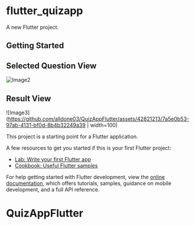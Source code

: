 # flutter_quizapp

A new Flutter project.

## Getting Started

[](https://github.com/alldone03/QuizAppFlutter/blob/main/demo/Image1.jpg)

## Selected Question View

![Image2](https://github.com/alldone03/QuizAppFlutter/assets/42821213/fea6b67f-01c1-49ea-82a5-5f461abfc381 )

## Result View

![Image3](https://github.com/alldone03/QuizAppFlutter/assets/42821213/7a5e0b53-97ab-4131-bf0d-8b4b32249a39 | width=100)


This project is a starting point for a Flutter application.

A few resources to get you started if this is your first Flutter project:

- [Lab: Write your first Flutter app](https://docs.flutter.dev/get-started/codelab)
- [Cookbook: Useful Flutter samples](https://docs.flutter.dev/cookbook)

For help getting started with Flutter development, view the
[online documentation](https://docs.flutter.dev/), which offers tutorials,
samples, guidance on mobile development, and a full API reference.
# QuizAppFlutter
